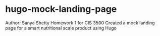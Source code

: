 # hugo-mock-landing-page

Author: Sanya Shetty
Homework 1 for CIS 3500
Created a mock landing page for a smart nutritional scale product using Hugo
